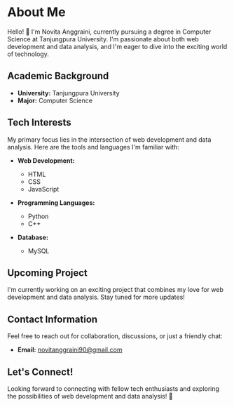 # About Me

Hello! 👋 I'm Novita Anggraini, currently pursuing a degree in Computer Science at Tanjungpura University. I'm passionate about both web development and data analysis, and I'm eager to dive into the exciting world of technology.

## Academic Background

- **University:** Tanjungpura University
- **Major:** Computer Science

## Tech Interests

My primary focus lies in the intersection of web development and data analysis. Here are the tools and languages I'm familiar with:

- **Web Development:**
  - HTML
  - CSS
  - JavaScript

- **Programming Languages:**
  - Python
  - C++

- **Database:**
  - MySQL

## Upcoming Project

I'm currently working on an exciting project that combines my love for web development and data analysis. Stay tuned for more updates!

## Contact Information

Feel free to reach out for collaboration, discussions, or just a friendly chat:

- **Email:** [novitanggraini90@gmail.com](mailto:novitanggraini90@gmail.com)

## Let's Connect!

Looking forward to connecting with fellow tech enthusiasts and exploring the possibilities of web development and data analysis! 🚀
